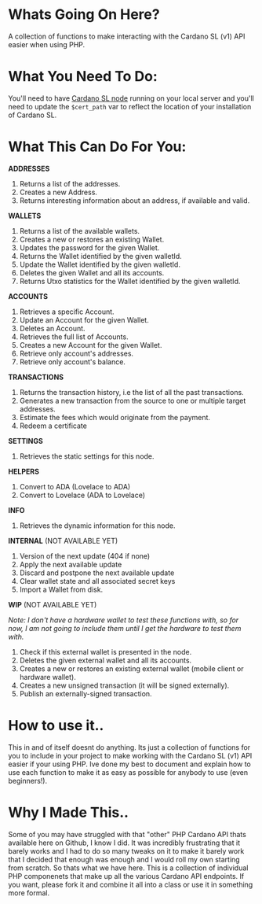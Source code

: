 # Whats Going On Here?

A collection of functions to make interacting with the Cardano SL (v1) API easier when using PHP. 

# What You Need To Do:

You'll need to have [Cardano SL node](https://github.com/input-output-hk/cardano-sl/blob/develop/docs/how-to/build-cardano-sl-and-daedalus-from-source-code.md) running on your local server and you'll need to update the `$cert_path` var to reflect the location of your installation of Cardano SL. 

# What This Can Do For You:

**ADDRESSES**

1. Returns a list of the addresses.
2. Creates a new Address.
3. Returns interesting information about an address, if available and valid.

**WALLETS**

1. Returns a list of the available wallets.
2. Creates a new or restores an existing Wallet.
3. Updates the password for the given Wallet.
4. Returns the Wallet identified by the given walletId.
5. Update the Wallet identified by the given walletId.
6. Deletes the given Wallet and all its accounts.
7. Returns Utxo statistics for the Wallet identified by the given walletId.

**ACCOUNTS**

1. Retrieves a specific Account.
2. Update an Account for the given Wallet.
3. Deletes an Account.
4. Retrieves the full list of Accounts.
5. Creates a new Account for the given Wallet.
6. Retrieve only account's addresses.
7. Retrieve only account's balance.

**TRANSACTIONS**

1. Returns the transaction history, i.e the list of all the past transactions.
2. Generates a new transaction from the source to one or multiple target addresses.
3. Estimate the fees which would originate from the payment.
4. Redeem a certificate

**SETTINGS**

1. Retrieves the static settings for this node.

**HELPERS**

1. Convert to ADA (Lovelace to ADA)
2. Convert to Lovelace (ADA to Lovelace)

**INFO**

1. Retrieves the dynamic information for this node.

**INTERNAL** (NOT AVAILABLE YET)

1. Version of the next update (404 if none)
2. Apply the next available update
3. Discard and postpone the next available update
4. Clear wallet state and all associated secret keys
5. Import a Wallet from disk.

**WIP** (NOT AVAILABLE YET)

*Note: I don't have a hardware wallet to test these functions with, so for now, I am not going to include them until I get the hardware to test them with.*

1. Check if this external wallet is presented in the node.
2. Deletes the given external wallet and all its accounts.
3. Creates a new or restores an existing external wallet (mobile client or hardware wallet).
4. Creates a new unsigned transaction (it will be signed externally).
5. Publish an externally-signed transaction.

# How to use it..

This in and of itself doesnt do anything. Its just a collection of functions for you to include in your project to make working with the Cardano SL (v1) API easier if your using PHP. Ive done my best to document and explain how to use each function to make it as easy as possible for anybody to use (even beginners!). 

# Why I Made This..

Some of you may have struggled with that "other" PHP Cardano API thats available here on Github, I know I did. It was incredibly frustrating that it barely works and I had to do so many tweaks on it to make it barely work that I decided that enough was enough and I would roll my own starting from scratch. So thats what we have here. This is a collection of individual PHP componenets that make up all the various Cardano API endpoints. If you want, please fork it and combine it all into a class or use it in something more formal.




